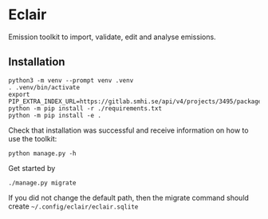 # Eclair

Emission toolkit to import, validate, edit and analyse emissions. 

## Installation

```
python3 -m venv --prompt venv .venv
. .venv/bin/activate
export PIP_EXTRA_INDEX_URL=https://gitlab.smhi.se/api/v4/projects/3495/packages/pypi/simple
python -m pip install -r ./requirements.txt
python -m pip install -e .
```
Check that installation was successful and receive information on how to use the toolkit:
```
python manage.py -h
```

Get started by 
```
./manage.py migrate
```
If you did not change the default path, then the migrate command should create
`~/.config/eclair/eclair.sqlite`
